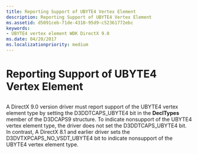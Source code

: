 ```yaml
---
title: Reporting Support of UBYTE4 Vertex Element
description: Reporting Support of UBYTE4 Vertex Element
ms.assetid: d5091ceb-71de-4310-95d9-c52361772ebc
keywords:
- UBYTE4 vertex element WDK DirectX 9.0
ms.date: 04/20/2017
ms.localizationpriority: medium
---
```


# Reporting Support of UBYTE4 Vertex Element


## <span id="ddk_reporting_support_of_ubyte4_vertex_element_gg"></span><span id="DDK_REPORTING_SUPPORT_OF_UBYTE4_VERTEX_ELEMENT_GG"></span>


A DirectX 9.0 version driver must report support of the UBYTE4 vertex element type by setting the D3DDTCAPS\_UBYTE4 bit in the **DeclTypes** member of the D3DCAPS9 structure. To indicate nonsupport of the UBYTE4 vertex element type, the driver does not set the D3DDTCAPS\_UBYTE4 bit. In contrast, A DirectX 8.1 and earlier driver sets the D3DVTXPCAPS\_NO\_VSDT\_UBYTE4 bit to indicate nonsupport of the UBYTE4 vertex element type.

 

 





